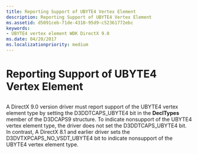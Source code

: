 ```yaml
---
title: Reporting Support of UBYTE4 Vertex Element
description: Reporting Support of UBYTE4 Vertex Element
ms.assetid: d5091ceb-71de-4310-95d9-c52361772ebc
keywords:
- UBYTE4 vertex element WDK DirectX 9.0
ms.date: 04/20/2017
ms.localizationpriority: medium
---
```


# Reporting Support of UBYTE4 Vertex Element


## <span id="ddk_reporting_support_of_ubyte4_vertex_element_gg"></span><span id="DDK_REPORTING_SUPPORT_OF_UBYTE4_VERTEX_ELEMENT_GG"></span>


A DirectX 9.0 version driver must report support of the UBYTE4 vertex element type by setting the D3DDTCAPS\_UBYTE4 bit in the **DeclTypes** member of the D3DCAPS9 structure. To indicate nonsupport of the UBYTE4 vertex element type, the driver does not set the D3DDTCAPS\_UBYTE4 bit. In contrast, A DirectX 8.1 and earlier driver sets the D3DVTXPCAPS\_NO\_VSDT\_UBYTE4 bit to indicate nonsupport of the UBYTE4 vertex element type.

 

 





